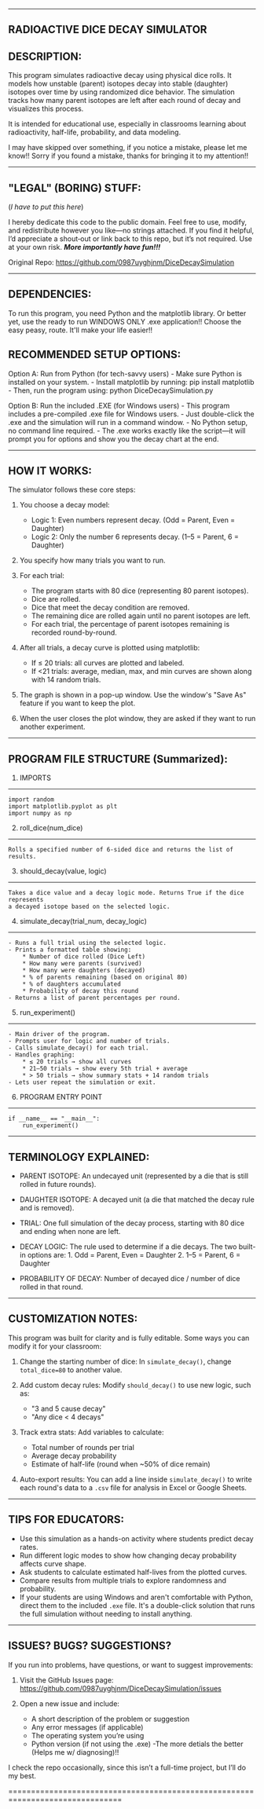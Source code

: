 
------------
RADIOACTIVE DICE DECAY SIMULATOR
------------

DESCRIPTION:
------------
This program simulates radioactive decay using physical dice rolls.
It models how unstable (parent) isotopes decay into stable (daughter) isotopes
over time by using randomized dice behavior. The simulation tracks how many
parent isotopes are left after each round of decay and visualizes this process.

It is intended for educational use, especially in classrooms learning about
radioactivity, half-life, probability, and data modeling.

I may have skipped over something, if you notice a mistake, please let me
know!! Sorry if you found a mistake, thanks for bringing it to my attention!!

-------------------------------------------------------------------------------
"LEGAL" (BORING) STUFF:
-----------------------
(_I have to put this here_)

I hereby dedicate this code to the public domain. Feel free to use,
modify, and redistribute however you like—no strings attached.
If you find it helpful, I’d appreciate a shout‑out or link back to
this repo, but it’s not required. Use at your own risk.
_**More importantly have fun!!!**_

Original Repo:
https://github.com/0987uyghjnm/DiceDecaySimulation

-------------------------------------------------------------------------------
DEPENDENCIES:
-------------
To run this program, you need Python and the matplotlib library. Or better yet, 
use the ready to run WINDOWS ONLY .exe application!! Choose the easy peasy, 
route. It'll make your life easier!!

RECOMMENDED SETUP OPTIONS:
--------------------------
Option A: Run from Python (for tech-savvy users)
    - Make sure Python is installed on your system.
    - Install matplotlib by running: pip install matplotlib
    - Then, run the program using: python DiceDecaySimulation.py

Option B: Run the included .EXE (for Windows users)
    - This program includes a pre-compiled .exe file for Windows users.
    - Just double-click the .exe and the simulation will run in a command window.
    - No Python setup, no command line required.
    - The .exe works exactly like the script—it will prompt you for options and show you the decay chart at the end.

-------------------------------------------------------------------------------
HOW IT WORKS:
-------------
The simulator follows these core steps:
1. You choose a decay model:
   - Logic 1: Even numbers represent decay.
     (Odd = Parent, Even = Daughter)
   - Logic 2: Only the number 6 represents decay.
     (1–5 = Parent, 6 = Daughter)

2. You specify how many trials you want to run.

3. For each trial:
   - The program starts with 80 dice (representing 80 parent isotopes).
   - Dice are rolled.
   - Dice that meet the decay condition are removed.
   - The remaining dice are rolled again until no parent isotopes are left.
   - For each trial, the percentage of parent isotopes remaining is recorded round-by-round.

4. After all trials, a decay curve is plotted using matplotlib:
   - If ≤ 20 trials: all curves are plotted and labeled.
   - If <21 trials: average, median, max, and min curves are shown along with 14 random trials.

5. The graph is shown in a pop-up window. Use the window's "Save As" feature if you want to keep the plot.

6. When the user closes the plot window, they are asked if they want to run another experiment.

-------------------------------------------------------------------------------
PROGRAM FILE STRUCTURE (Summarized): 
------------------------------------

1. IMPORTS
----------
    import random
    import matplotlib.pyplot as plt
    import numpy as np

2. roll_dice(num_dice)
----------------------
    Rolls a specified number of 6-sided dice and returns the list of results.

3. should_decay(value, logic)
-----------------------------
    Takes a dice value and a decay logic mode. Returns True if the dice represents
    a decayed isotope based on the selected logic.

4. simulate_decay(trial_num, decay_logic)
-----------------------------------------
    - Runs a full trial using the selected logic.
    - Prints a formatted table showing:
        * Number of dice rolled (Dice Left)
        * How many were parents (survived)
        * How many were daughters (decayed)
        * % of parents remaining (based on original 80)
        * % of daughters accumulated
        * Probability of decay this round
    - Returns a list of parent percentages per round.

5. run_experiment()
-------------------
    - Main driver of the program.
    - Prompts user for logic and number of trials.
    - Calls simulate_decay() for each trial.
    - Handles graphing:
        * ≤ 20 trials → show all curves
        * 21–50 trials → show every 5th trial + average
        * > 50 trials → show summary stats + 14 random trials
    - Lets user repeat the simulation or exit.

6. PROGRAM ENTRY POINT
----------------------
    if __name__ == "__main__":
        run_experiment()

-------------------------------------------------------------------------------
TERMINOLOGY EXPLAINED:
-----------------------

- PARENT ISOTOPE:
    An undecayed unit (represented by a die that is still rolled in future rounds).

- DAUGHTER ISOTOPE:
    A decayed unit (a die that matched the decay rule and is removed).

- TRIAL:
    One full simulation of the decay process, starting with 80 dice and ending
    when none are left.

- DECAY LOGIC:
    The rule used to determine if a die decays. The two built-in options are:
      1. Odd = Parent, Even = Daughter
      2. 1–5 = Parent, 6 = Daughter

- PROBABILITY OF DECAY:
    Number of decayed dice / number of dice rolled in that round.

-------------------------------------------------------------------------------
CUSTOMIZATION NOTES:
--------------------

This program was built for clarity and is fully editable. Some ways you
can modify it for your classroom:

1. Change the starting number of dice:
    In `simulate_decay()`, change `total_dice=80` to another value.

2. Add custom decay rules:
    Modify `should_decay()` to use new logic, such as:
    - "3 and 5 cause decay"
    - "Any dice < 4 decays"

3. Track extra stats:
    Add variables to calculate:
    - Total number of rounds per trial
    - Average decay probability
    - Estimate of half-life (round when ~50% of dice remain)

4. Auto-export results:
    You can add a line inside `simulate_decay()` to write each round's data
    to a `.csv` file for analysis in Excel or Google Sheets.

-------------------------------------------------------------------------------
TIPS FOR EDUCATORS:
-------------------

- Use this simulation as a hands-on activity where students predict decay rates.
- Run different logic modes to show how changing decay probability affects curve shape.
- Ask students to calculate estimated half-lives from the plotted curves.
- Compare results from multiple trials to explore randomness and probability.
- If your students are using Windows and aren't comfortable with Python,
  direct them to the included `.exe` file. It's a double-click solution
  that runs the full simulation without needing to install anything.

-------------------------------------------------------------------------------
ISSUES? BUGS? SUGGESTIONS?
-------------------

If you run into problems, have questions, or want to suggest improvements:

1. Visit the GitHub Issues page:
   https://github.com/0987uyghjnm/DiceDecaySimulation/issues

2. Open a new issue and include:
   - A short description of the problem or suggestion
   - Any error messages (if applicable)
   - The operating system you’re using
   - Python version (if not using the .exe)
 -The more detials the better (Helps me w/ diagnosing)!!

I check the repo occasionally, since this isn’t a full-time project,  but I’ll do my best.

===============================================================================
